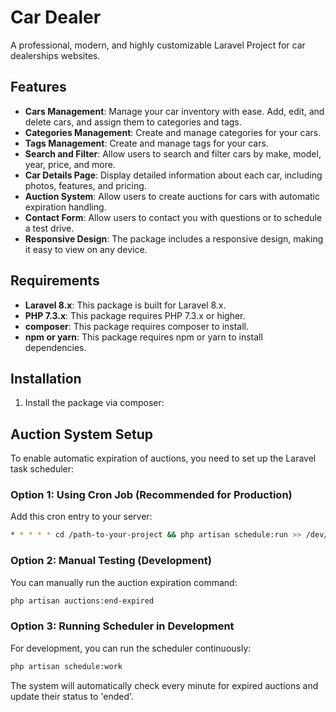 # Car Dealer 
A professional, modern, and highly customizable Laravel Project for car dealerships websites.

## Features
- **Cars Management**: Manage your car inventory with ease. Add, edit, and delete cars, and assign them to categories and tags.
- **Categories Management**: Create and manage categories for your cars.
- **Tags Management**: Create and manage tags for your cars.
- **Search and Filter**: Allow users to search and filter cars by make, model, year, price, and more.
- **Car Details Page**: Display detailed information about each car, including photos, features, and pricing.
- **Auction System**: Allow users to create auctions for cars with automatic expiration handling.
- **Contact Form**: Allow users to contact you with questions or to schedule a test drive.
- **Responsive Design**: The package includes a responsive design, making it easy to view on any device.

## Requirements
- **Laravel 8.x**: This package is built for Laravel 8.x.
- **PHP 7.3.x**: This package requires PHP 7.3.x or higher.
- **composer**: This package requires composer to install.
- **npm or yarn**: This package requires npm or yarn to install dependencies.

## Installation
1. Install the package via composer:

## Auction System Setup
To enable automatic expiration of auctions, you need to set up the Laravel task scheduler:

### Option 1: Using Cron Job (Recommended for Production)
Add this cron entry to your server:
```bash
* * * * * cd /path-to-your-project && php artisan schedule:run >> /dev/null 2>&1
```

### Option 2: Manual Testing (Development)
You can manually run the auction expiration command:
```bash
php artisan auctions:end-expired
```

### Option 3: Running Scheduler in Development
For development, you can run the scheduler continuously:
```bash
php artisan schedule:work
```

The system will automatically check every minute for expired auctions and update their status to 'ended'.

